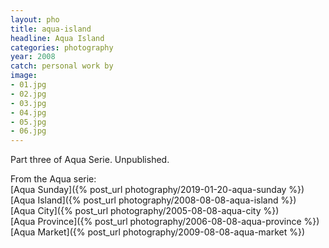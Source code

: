 ```yaml
---
layout: pho
title: aqua-island
headline: Aqua Island
categories: photography
year: 2008
catch: personal work by
image:
- 01.jpg
- 02.jpg
- 03.jpg
- 04.jpg
- 05.jpg
- 06.jpg
---
```


Part three of Aqua Serie. Unpublished.

From the Aqua serie:  
[Aqua Sunday]({% post_url photography/2019-01-20-aqua-sunday %})  
[Aqua Island]({% post_url photography/2008-08-08-aqua-island %})  
[Aqua City]({% post_url photography/2005-08-08-aqua-city %})  
[Aqua Province]({% post_url photography/2006-08-08-aqua-province %})  
[Aqua Market]({% post_url photography/2009-08-08-aqua-market %})  
